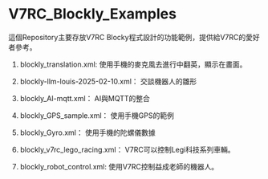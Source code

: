 # V7RC_Blockly_Examples

這個Repository主要存放V7RC Blocky程式設計的功能範例，提供給V7RC的愛好者參考。

1. blockly_translation.xml: 使用手機的麥克風去進行中翻英，顯示在畫面。

2. blockly-llm-louis-2025-02-10.xml： 交談機器人的雛形

3. blockly_AI-mqtt.xml： AI與MQTT的整合

4. blockly_GPS_sample.xml： 使用手機GPS的範例

5. blockly_Gyro.xml： 使用手機的陀螺儀數據

7. blockly_v7rc_lego_racing.xml： V7RC可以控制Legi科技系列車輛。

8. blockly_robot_control.xml: 使用V7RC控制益成老師的機器人。
